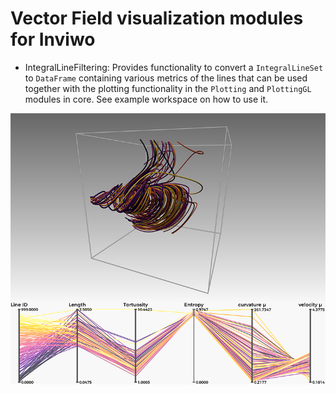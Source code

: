 # Vector Field visualization modules for Inviwo
* IntegralLineFiltering: Provides functionality to convert a `IntegralLineSet` to `DataFrame` containing various metrics of the lines that can be used together with the plotting functionality in the `Plotting` and `PlottingGL` modules in core.  See example workspace on how to use it. 

![](integrallinefiltering/docs/images/line-filtering.png)